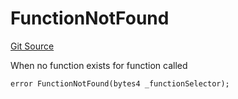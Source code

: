 # FunctionNotFound
[Git Source](https://github.com/thrackle-io/tron/blob/826eee0e9167e4ceebe5bb3df2058b377df8b6bc/src/client/token/handler/diamond/HandlerDiamond.sol)

When no function exists for function called


```solidity
error FunctionNotFound(bytes4 _functionSelector);
```


